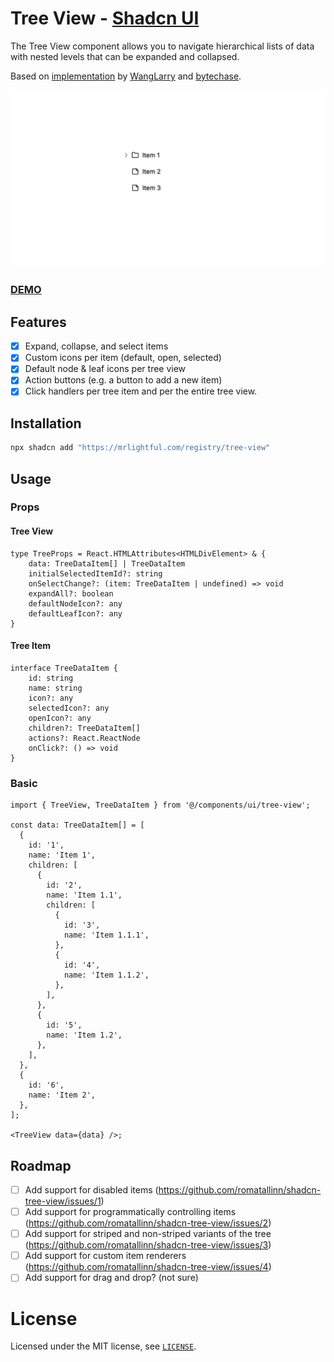 # Tree View - [Shadcn UI](https://ui.shadcn.com/)
The Tree View component allows you to navigate hierarchical lists of data with nested levels that can be expanded and collapsed.

Based on [implementation](https://github.com/shadcn-ui/ui/issues/355#issuecomment-1703767574) by [WangLarry](https://github.com/WangLarry) and [bytechase](https://github.com/bytechase).

![demo gif](./demo.gif)

### [DEMO](https://mrlightful.com/ui/tree-view)

## Features
- [x] Expand, collapse, and select items
- [x] Custom icons per item (default, open, selected)
- [x] Default node & leaf icons per tree view
- [x] Action buttons (e.g. a button to add a new item)
- [x] Click handlers per tree item and per the entire tree view.

## Installation

```sh
npx shadcn add "https://mrlightful.com/registry/tree-view"
```

## Usage

### Props
#### Tree View
```tsx
type TreeProps = React.HTMLAttributes<HTMLDivElement> & {
    data: TreeDataItem[] | TreeDataItem
    initialSelectedItemId?: string
    onSelectChange?: (item: TreeDataItem | undefined) => void
    expandAll?: boolean
    defaultNodeIcon?: any
    defaultLeafIcon?: any
}
```

#### Tree Item
```tsx
interface TreeDataItem {
    id: string
    name: string
    icon?: any
    selectedIcon?: any
    openIcon?: any
    children?: TreeDataItem[]
    actions?: React.ReactNode
    onClick?: () => void
}
```

### Basic
```tsx
import { TreeView, TreeDataItem } from '@/components/ui/tree-view';

const data: TreeDataItem[] = [
  {
    id: '1',
    name: 'Item 1',
    children: [
      {
        id: '2',
        name: 'Item 1.1',
        children: [
          {
            id: '3',
            name: 'Item 1.1.1',
          },
          {
            id: '4',
            name: 'Item 1.1.2',
          },
        ],
      },
      {
        id: '5',
        name: 'Item 1.2',
      },
    ],
  },
  {
    id: '6',
    name: 'Item 2',
  },
];

<TreeView data={data} />;
```

## Roadmap
- [ ] Add support for disabled items (https://github.com/romatallinn/shadcn-tree-view/issues/1)
- [ ] Add support for programmatically controlling items (https://github.com/romatallinn/shadcn-tree-view/issues/2)
- [ ] Add support for striped and non-striped variants of the tree (https://github.com/romatallinn/shadcn-tree-view/issues/3)
- [ ] Add support for custom item renderers (https://github.com/romatallinn/shadcn-tree-view/issues/4)
- [ ] Add support for drag and drop? (not sure)

# License
Licensed under the MIT license, see [`LICENSE`](LICENSE).